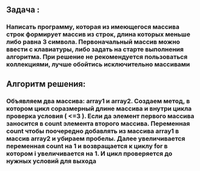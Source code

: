 ## Задача : 
### Написать программу, которая из имеющегося массива строк формирует массив из строк, длина которых меньше либо равна 3 символа. Первоначальный массив можно ввести с клавиатуры, либо задать на старте выполнения алгоритма. При решение не рекомендуется пользоваться коллекциями, лучше обойтись исключительно массивами

## Алгоритм решения:
### Объявляем два массива: array1 и array2. Создаем метод, в котором цикл соразмерный длине массива и внутри цикла проверка условия ( <=3 ). Если да элемент первого массива заносится в count элемента второго массива. Переменная count чтобы поочередно добавлять из массива array1 в массив array2 и убираем пробелы. Далее увеличивается переменная count на 1 и возвращается к циклу for в котором i увеличивается на 1. И цикл проверяется до нужных условий для выхода

